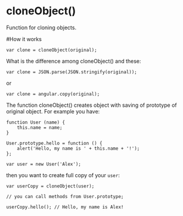 # cloneObject()
Function for cloning objects.

#How it works

    var clone = cloneObject(original);

What is the difference among cloneObject() and these:

    var clone = JSON.parse(JSON.stringify(original)); 
or

    var clone = angular.copy(original);

The function cloneObject() creates object with saving of prototype of original object.
For example you have:

    function User (name) {
        this.name = name;
    }
    
    User.prototype.hello = function () {
        alert('Hello, my name is ' + this.name + '!');
    };
    
    var user = new User('Alex');
    
then you want to create full copy of your `user`:

    var userCopy = cloneObject(user);
    
    // you can call methods from User.prototype;
     
    userCopy.hello(); // Hello, my name is Alex! 
    
    